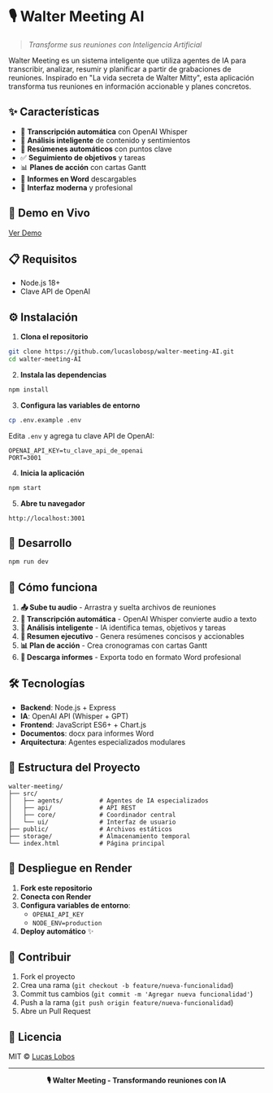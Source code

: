 # 🎙️ Walter Meeting AI

> *Transforme sus reuniones con Inteligencia Artificial*

Walter Meeting es un sistema inteligente que utiliza agentes de IA para transcribir, analizar, resumir y planificar a partir de grabaciones de reuniones. Inspirado en "La vida secreta de Walter Mitty", esta aplicación transforma tus reuniones en información accionable y planes concretos.

## ✨ Características

- 🎯 **Transcripción automática** con OpenAI Whisper
- 🧠 **Análisis inteligente** de contenido y sentimientos
- 📝 **Resúmenes automáticos** con puntos clave
- ✅ **Seguimiento de objetivos** y tareas
- 📊 **Planes de acción** con cartas Gantt
- 📄 **Informes en Word** descargables
- 🎨 **Interfaz moderna** y profesional

## 🚀 Demo en Vivo

[Ver Demo](https://walter-meeting-ai.onrender.com) 

## 📋 Requisitos

- Node.js 18+
- Clave API de OpenAI

## ⚙️ Instalación

1. **Clona el repositorio**
```bash
git clone https://github.com/lucaslobosp/walter-meeting-AI.git
cd walter-meeting-AI
```

2. **Instala las dependencias**
```bash
npm install
```

3. **Configura las variables de entorno**
```bash
cp .env.example .env
```

Edita `.env` y agrega tu clave API de OpenAI:
```env
OPENAI_API_KEY=tu_clave_api_de_openai
PORT=3001
```

4. **Inicia la aplicación**
```bash
npm start
```

5. **Abre tu navegador**
```
http://localhost:3001
```

## 🔧 Desarrollo

```bash
npm run dev
```

## 🔄 Cómo funciona

1. **📤 Sube tu audio** - Arrastra y suelta archivos de reuniones
2. **🎯 Transcripción automática** - OpenAI Whisper convierte audio a texto
3. **🧠 Análisis inteligente** - IA identifica temas, objetivos y tareas
4. **📝 Resumen ejecutivo** - Genera resúmenes concisos y accionables
5. **📊 Plan de acción** - Crea cronogramas con cartas Gantt
6. **📄 Descarga informes** - Exporta todo en formato Word profesional

## 🛠️ Tecnologías

- **Backend**: Node.js + Express
- **IA**: OpenAI API (Whisper + GPT)
- **Frontend**: JavaScript ES6+ + Chart.js
- **Documentos**: docx para informes Word
- **Arquitectura**: Agentes especializados modulares

## 📁 Estructura del Proyecto

```
walter-meeting/
├── src/
│   ├── agents/          # Agentes de IA especializados
│   ├── api/             # API REST
│   ├── core/            # Coordinador central
│   └── ui/              # Interfaz de usuario
├── public/              # Archivos estáticos
├── storage/             # Almacenamiento temporal
└── index.html           # Página principal
```

## 🚀 Despliegue en Render

1. **Fork este repositorio**
2. **Conecta con Render**
3. **Configura variables de entorno**:
   - `OPENAI_API_KEY`
   - `NODE_ENV=production`
4. **Deploy automático** ✨

## 🤝 Contribuir

1. Fork el proyecto
2. Crea una rama (`git checkout -b feature/nueva-funcionalidad`)
3. Commit tus cambios (`git commit -m 'Agregar nueva funcionalidad'`)
4. Push a la rama (`git push origin feature/nueva-funcionalidad`)
5. Abre un Pull Request

## 📄 Licencia

MIT © [Lucas Lobos](https://github.com/lucaslobosp)

---

<div align="center">
  <strong>🎙️ Walter Meeting - Transformando reuniones con IA</strong>
</div>
